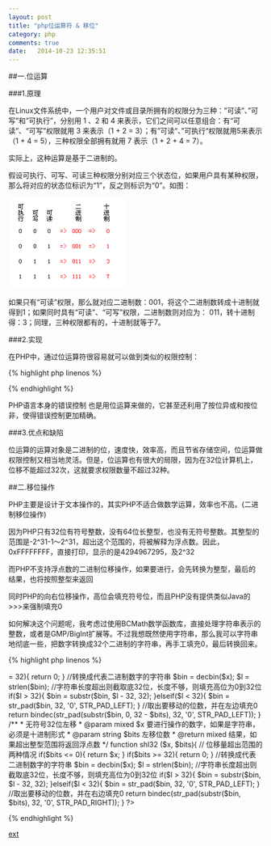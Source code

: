 ```yaml
---
layout: post
title: "php位运算符 & 移位"
category: php
comments: true
date:   2014-10-23 12:35:51
---
```



##一.位运算

###1.原理

在Linux文件系统中，一个用户对文件或目录所拥有的权限分为三种：”可读”、”可写”和”可执行”，分别用 1 、2 和 4 来表示，它们之间可以任意组合：有“可读”、“可写”权限就用 3 来表示（1 + 2 = 3）；有”可读“、”可执行“权限就用5来表示（1 + 4 = 5），三种权限全部拥有就用 7 表示（1 + 2 + 4 = 7）。

实际上，这种运算是基于二进制的。

假设可执行、可写、可读三种权限分别对应三个状态位，如果用户具有某种权限，那么将对应的状态位标识为“1”，反之则标识为“0”。如图：

![代码在内存中的分块](/assets/postImage/php/weiyunsuan.png "linux文件权限")

如果只有“可读”权限，那么就对应二进制数：001，将这个二进制数转成十进制就得到1；如果同时具有“可读”、“可写”权限，二进制数则对应为： 011，转十进制得：3；同理，三种权限都有的，十进制就等于7。


###2.实现

在PHP中，通过位运算符很容易就可以做到类似的权限控制：

{% highlight php linenos %}
<?php
//定义权限
define('READ', 1<< 0);    // 把可读权限放在最右边
define('WRITE', 1<<1);    // 可读权限向左移一位
define('EXCUTE', 1<<2);   // 可执行权限向左移两位

//赋予权限
$user_permission = READ | WRITE;

//验证权限
echo '可读：', ($user_permission & READ) ? 'Yes' : 'No', "\n";
echo '可写：', ($user_permission & WRITE) ? 'Yes' : 'No', "\n";
echo '可执行：', ($user_permission & EXCUTE) ? 'Yes' : 'No', "\n";
?>
{% endhighlight %}

PHP语言本身的错误控制 也是用位运算来做的，它甚至还利用了按位异或和按位非，使得错误控制更加精确。

###3.优点和缺陷

位运算的运算对象是二进制的位，速度快，效率高，而且节省存储空间，位运算做权限控制又相当地灵活。但是，位运算也有很大的局限，因为在32位计算机上，位移不能超过32次，这就要求权限数量不超过32种。


##二.移位操作

PHP主要是设计于文本操作的，其实PHP不适合做数学运算，效率也不高。(二进制移位操作)

因为PHP只有32位有符号整数，没有64位长整型，也没有无符号整数。其整型的范围是-2^31-1～2^31，超出这个范围的，将被解释为浮点数。因此，0xFFFFFFFF，直接打印，显示的是4294967295，及2^32

而PHP不支持浮点数的二进制位移操作，如果要进行，会先转换为整型，最后的结果，也将按照整型来返回

同时PHP的向右位移操作，高位会填充符号位，而且PHP没有提供类似Java的>>>来强制填充0

如何解决这个问题呢，我考虑过使用BCMath数学函数库，直接处理字符串表示的整数，或者是GMP/BigInt扩展等。不过我想既然使用字符串，那么我可以字符串地彻底一些，把数字转换成32个二进制的字符串，再手工填充0，最后转换回来。

{% highlight php linenos %}
<?php
/**  
 * 无符号32位右移  
 * @param mixed $x 要进行操作的数字，如果是字符串，必须是十进制形式  
 * @param string $bits 右移位数  
 * @return mixed 结果，如果超出整型范围将返回浮点数  
 */  
function shr32($x, $bits){   
    // 位移量超出范围的两种情况   
    if($bits <= 0){   
        return $x;   
    }   
    if($bits >= 32){   
        return 0;   
    }   
    //转换成代表二进制数字的字符串   
    $bin = decbin($x);   
    $l = strlen($bin);   
    //字符串长度超出则截取底32位，长度不够，则填充高位为0到32位   
    if($l > 32){   
        $bin = substr($bin, $l - 32, 32);   
    }elseif($l < 32){   
        $bin = str_pad($bin, 32, '0', STR_PAD_LEFT);   
    }   
    //取出要移动的位数，并在左边填充0   
    return bindec(str_pad(substr($bin, 0, 32 - $bits), 32, '0', STR_PAD_LEFT));   
}   
/**  
 * 无符号32位左移  
 * @param mixed $x 要进行操作的数字，如果是字符串，必须是十进制形式  
 * @param string $bits 左移位数  
 * @return mixed 结果，如果超出整型范围将返回浮点数  
 */  
function shl32 ($x, $bits){   
    // 位移量超出范围的两种情况   
    if($bits <= 0){   
        return $x;   
    }   
    if($bits >= 32){   
        return 0;   
    }   
    //转换成代表二进制数字的字符串   
    $bin = decbin($x);   
    $l = strlen($bin);   
    //字符串长度超出则截取底32位，长度不够，则填充高位为0到32位   
    if($l > 32){   
        $bin = substr($bin, $l - 32, 32);   
    }elseif($l < 32){   
        $bin = str_pad($bin, 32, '0', STR_PAD_LEFT);   
    }   
    //取出要移动的位数，并在右边填充0   
    return bindec(str_pad(substr($bin, $bits), 32, '0', STR_PAD_RIGHT));   
}   
?>
{% endhighlight %}

[ext](http://cn2.php.net/language.operators.bitwise)
